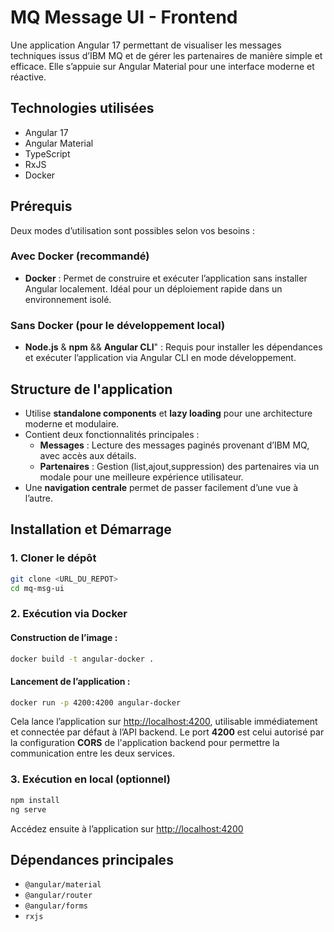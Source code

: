 # MQ Message UI - Frontend

Une application Angular 17 permettant de visualiser les messages techniques issus d’IBM MQ et de gérer les partenaires de manière simple et efficace. Elle s’appuie sur Angular Material pour une interface moderne et réactive.

## Technologies utilisées

- Angular 17
- Angular Material
- TypeScript
- RxJS
- Docker

## Prérequis

  Deux modes d’utilisation sont possibles selon vos besoins :
  
  ###  Avec Docker (recommandé)
  
  - **Docker** : Permet de construire et exécuter l’application sans installer Angular localement. Idéal pour un déploiement rapide dans un environnement isolé.
  
  ###  Sans Docker (pour le développement local)
  
  - **Node.js** & **npm** && **Angular CLI**" : Requis pour installer les dépendances et exécuter l’application via Angular CLI en mode développement.


## Structure de l'application

- Utilise **standalone components** et **lazy loading** pour une architecture moderne et modulaire.
- Contient deux fonctionnalités principales :
  - **Messages** : Lecture des messages paginés provenant d’IBM MQ, avec accès aux détails.
  - **Partenaires** : Gestion (list,ajout,suppression) des partenaires via un modale pour une meilleure expérience utilisateur.
- Une **navigation centrale** permet de passer facilement d’une vue à l’autre.

## Installation et Démarrage

### 1. Cloner le dépôt

```bash
git clone <URL_DU_REPOT>
cd mq-msg-ui
```

### 2. Exécution via Docker

#### Construction de l’image :

```bash
docker build -t angular-docker .
```

#### Lancement de l’application :

```bash
docker run -p 4200:4200 angular-docker
```

Cela lance l’application sur [http://localhost:4200](http://localhost:4200), utilisable immédiatement et connectée par défaut à l’API backend. Le port **4200** est celui autorisé par la configuration **CORS** de l'application backend pour permettre la communication entre les deux services.

### 3. Exécution en local (optionnel)

```bash
npm install
ng serve
```

Accédez ensuite à l’application sur [http://localhost:4200](http://localhost:4200)


## Dépendances principales

- `@angular/material`
- `@angular/router`
- `@angular/forms`
- `rxjs`

